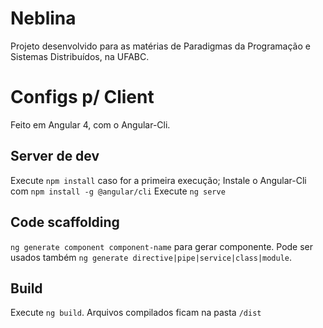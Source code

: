 # Neblina
Projeto desenvolvido para as matérias de Paradigmas da Programação e Sistemas Distribuídos, na UFABC.

# Configs p/ Client

Feito em Angular 4, com o Angular-Cli.

## Server de dev

Execute `npm install` caso for a primeira execução;
Instale o Angular-Cli com `npm install -g @angular/cli`
Execute `ng serve`

## Code scaffolding

`ng generate component component-name` para gerar componente. Pode ser usados também `ng generate directive|pipe|service|class|module`.

## Build

Execute `ng build`. Arquivos compilados ficam na pasta `/dist`
